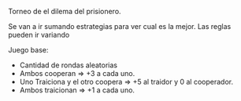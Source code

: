 Torneo de el dilema del prisionero.

Se van a ir sumando estrategias para ver cual es la mejor. Las reglas pueden ir variando

Juego base:
  - Cantidad de rondas aleatorias
  - Ambos cooperan => +3 a cada uno.
  - Uno Traiciona y el otro coopera => +5 al traidor y 0 al cooperador.
  - Ambos traicionan => +1 a cada uno.
